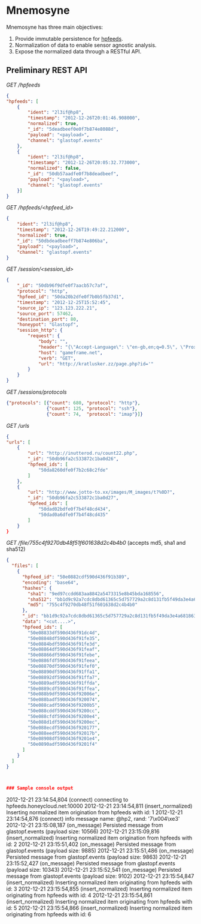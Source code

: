 Mnemosyne
=========
Mnemosyne has three main objectives:

1. Provide immutable persistence for [hpfeeds](https://redmine.honeynet.org/projects/hpfeeds/wiki).
2. Normalization of data to enable sensor agnostic analysis.
3. Expose the normalized data through a RESTful API.

## Preliminary REST API
*GET /hpfeeds*
```json
{
"hpfeeds": [
    {
        "ident": "2l3if@hp8",
        "timestamp": "2012-12-26T20:01:46.908000",
        "normalized": true,
        "_id": "5deadbeef0e0f7b874e8088d",
        "payload": "<payload>",
        "channel": "glastopf.events"
    },
    {
        "ident": "2l3if@hp8",
        "timestamp": "2012-12-26T20:05:32.773000",
        "normalized": false,
        "_id": "50db57aadfe0f7b8deadbeef",
        "payload": "<payload>",
        "channel": "glastopf.events"
    }]
}
```

*GET /hpfeeds/\<hpfeed_id\>*
```json
{
    "ident": "2l3if@hp8",
    "timestamp": "2012-12-26T19:49:22.212000",
    "normalized": true,
    "_id": "50dbdeadbeeff7b874e806ba",
    "payload": "<payload>",
    "channel": "glastopf.events"
}
```

*GET /session/\<session_id\>*
```json
{
    "_id": "50db96f9dfe0f7aacb57c7af",
    "protocol": "http",
    "hpfeed_id": "50da20b2dfe0f7b0b5fb37d1",
    "timestamp": "2012-12-25T15:52:45",
    "source_ip": "123.123.222.21",
    "source_port": 57462,
    "destination_port": 80,
    "honeypot": "Glastopf",
    "session_http": {
        "request": {
            "body": "",
            "header": "{\"Accept-Language\": \"en-gb,en;q=0.5\", \"Proxy-Connection\": \"Keep-Alive\", \"Accept\": \"text/html,application/xhtml+xml,application/xml;q=0.9,*/*;q=0.8\", \"User-Agent\": \"Mozilla/5.0 (Windows; U; Windows NT 6.1; en-US; rv:1.9.2.28) Gecko/20120306 Firefox/3.6.28 (.NET CLR 3.5.30729)\", \"Accept-Charset\": \"ISO-8859-1,utf-8;q=0.7,*;q=0.7\", \"Host\": \"kratlusker.zz\", \"Pragma\": \"no-cache\", \"Cache-Control\": \"no-cache\", \"Accept-Encoding\": \"deflate, gzip\"}",
            "host": "gameframe.net",
            "verb": "GET",
            "url": "http://kratlusker.zz/page.php?id='"
        }
    }
}
```

*GET /sessions/protocols*
```json
{"protocols": [{"count": 680, "protocol": "http"},
               {"count": 125, "protocol": "ssh"},
               {"count": 74,  "protocol": "imap"}]}
```

*GET /urls*
```json
{
"urls": [
    {
        "url": "http://inutterod.ru/count22.php",
        "_id": "50db96fa2c533872c1ba0d26",
        "hpfeed_ids": [
            "50da8260dfe0f7b2c68c2fde"
        ]
    },
    {
        "url": "http://www.jotto-to.xx/images/M_images/t?%0D?",
        "_id": "50db96fa2c533872c1ba0d27",
        "hpfeed_ids": [
            "50dad02bdfe0f7b4f48cd434",
            "50dad0a6dfe0f7b4f48cd435"
        ]
    }
}
```
*GET /file/755c4f9270db48f51f601638d2c4b4b0* (accepts md5, sha1 and sha512)
```json
{
  "files": [
    {
      "hpfeed_id": "50e0882cdf590d436f91b389",
      "encoding": "base64",
      "hashes": {
        "sha1": "9ed97ccdd683aa8842a5473315e8b45bda168556",
        "sha512": "bb1d9c92a7cdc8dbd61365c5d757729a2c8d131fb5f49da3e4a6818635f5e8eb40a2bf06e9a25a069b618d934c53b367f3327a37b65c50e66d60580ee178a135",
        "md5": "755c4f9270db48f51f601638d2c4b4b0"
      },
      "_id": "bb1d9c92a7cdc8dbd61365c5d757729a2c8d131fb5f49da3e4a6818635f5e8eb40a2bf06e9a25a069b618d934c53b367f3327a37b65c50e66d60580ee178a135",
      "data": "<cut....>",
      "hpfeed_ids": [
        "50e08833df590d436f91dc4d",
        "50e08848df590d436f91fe35",
        "50e0884bdf590d436f91fe3d",
        "50e08864df590d436f91feaf",
        "50e08866df590d436f91febe",
        "50e0886fdf590d436f91feea",
        "50e08870df590d436f91fef0",
        "50e08890df590d436f91ffa1",
        "50e08892df590d436f91ffa7",
        "50e0889adf590d436f91ffda",
        "50e0889cdf590d436f91ffea",
        "50e088b9df590d436f92006e",
        "50e088badf590d436f920074",
        "50e088cadf590d436f9200b5",
        "50e088cddf590d436f9200cc",
        "50e088cfdf590d436f9200e4",
        "50e088d1df590d436f9200ec",
        "50e088ecdf590d436f920177",
        "50e088eedf590d436f92017b",
        "50e08908df590d436f9201e4",
        "50e0890adf590d436f9201f4"
      ]
    }
  ]
}



### Sample console output
```
2012-12-21 23:14:54,804 (connect) connecting to hpfeeds.honeycloud.net:10000
2012-12-21 23:14:54,811 (insert_normalized) Inserting normalized item origination from hpfeeds with id: 1
2012-12-21 23:14:54,876 (connect) info message name: @hp2, rand: '7\x004\xe3'
2012-12-21 23:15:08,187 (on_message) Persisted message from glastopf.events (payload size: 10566)
2012-12-21 23:15:09,816 (insert_normalized) Inserting normalized item origination from hpfeeds with id: 2
2012-12-21 23:15:51,402 (on_message) Persisted message from glastopf.events (payload size: 9885)
2012-12-21 23:15:51,486 (on_message) Persisted message from glastopf.events (payload size: 9863)
2012-12-21 23:15:52,427 (on_message) Persisted message from glastopf.events (payload size: 10343)
2012-12-21 23:15:52,541 (on_message) Persisted message from glastopf.events (payload size: 9102)
2012-12-21 23:15:54,847 (insert_normalized) Inserting normalized item originating from hpfeeds with id: 3
2012-12-21 23:15:54,855 (insert_normalized) Inserting normalized item originating from hpfeeds with id: 4
2012-12-21 23:15:54,861 (insert_normalized) Inserting normalized item originating from hpfeeds with id: 5
2012-12-21 23:15:54,866 (insert_normalized) Inserting normalized item originating from hpfeeds with id: 6
```
